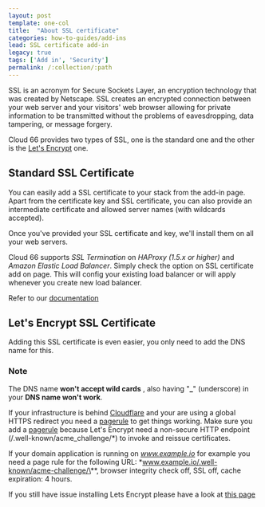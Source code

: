 ```yaml
---
layout: post
template: one-col
title:  "About SSL certificate"
categories: how-to-guides/add-ins
lead: SSL certificate add-in
legacy: true
tags: ['Add in', 'Security']
permalink: /:collection/:path
---
```




SSL is an acronym for Secure Sockets Layer, an encryption technology that was created by Netscape. SSL creates an encrypted connection between your web server and your visitors' web browser allowing for private information to be transmitted without the problems of eavesdropping, data tampering, or message forgery.

Cloud 66 provides two types of SSL, one is the standard one and the other is the [Let's Encrypt](https://letsencrypt.org) one.

<h2>Standard SSL Certificate</h2>
You can easily add a SSL certificate to your stack from the add-in page. Apart from the certificate key and SSL certificate, you can also provide an intermediate certificate and allowed server names (with wildcards accepted).

Once you've provided your SSL certificate and key, we'll install them on all your web servers.

Cloud 66 supports _SSL Termination_ on _HAProxy (1.5.x or higher)_ and _Amazon Elastic Load Balancer_. Simply check the option on SSL certificate add on page. This will config your existing load balancer or will apply whenever you create new load balancer.   

Refer to our [documentation](/legacy_docker/how-to-guides/security/ssl-certificate.html)

<h2>Let's Encrypt SSL Certificate</h2>

Adding this SSL certificate is even easier, you only need to add the DNS name for this. 

<div class="notice notice-danger">
	<h3>Note</h3>
	<p>The DNS name <b>won't accept wild cards</b> , also having "<b>_</b>" (underscore) in your <b>DNS name won't work</b>.</p>
</div>

If your infrastructure is behind [Cloudflare](https://www.cloudflare.com) and your are using a global HTTPS redirect you need a [pagerule](https://support.cloudflare.com/hc/en-us/articles/200168306-Is-there-a-tutorial-for-Page-Rules-) to get things working. Make sure you add a [pagerule](https://support.cloudflare.com/hc/en-us/articles/200168306-Is-there-a-tutorial-for-Page-Rules-) because Let's Encrypt need a non-secure HTTP endpoint (/.well-known/acme_challenge/\*) to invoke and reissue certificates. 

If your domain application is running on *www.example.io* for example you need a page rule for the following URL: *www.example.io/.well-known/acme-challenge/\**, browser integrity check off, SSL off, cache expiration: 4 hours.

If you still have issue installing Lets Encrypt please have a look at [this page](/legacy_docker/how-to-guides/deployment/shells/lets-encrypt.html)
